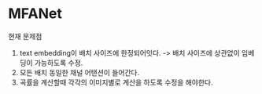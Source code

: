 # MFANet
현재 문제점 
1. text embedding이 배치 사이즈에 한정되어잇다. -> 배치 사이즈에 상관없이 임베딩이 가능하도록 수정.
2. 모든 배치 동일한 채널 어탠션이 들어간다.
3. 곡률을 계산할때 각각의 이미지별로 계산을 하도록 수정을 해야한다.
